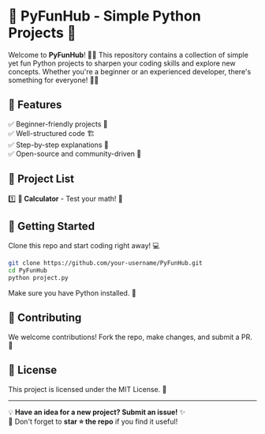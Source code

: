 # 🚀 PyFunHub - Simple Python Projects 🎯  

Welcome to **PyFunHub**! 🐍✨ This repository contains a collection of simple yet fun Python projects to sharpen your coding skills and explore new concepts. Whether you're a beginner or an experienced developer, there's something for everyone! 🚀💡  

## 🌟 Features  
✅ Beginner-friendly projects 🎈  
✅ Well-structured code 🏗️  
✅ Step-by-step explanations 📖  
✅ Open-source and community-driven 🤝  

## 📂 Project List  
1️⃣ **🔢 Calculator** - Test your math! 🎲  


## 🚀 Getting Started  
Clone this repo and start coding right away! 💻  
```sh
git clone https://github.com/your-username/PyFunHub.git
cd PyFunHub
python project.py
```
Make sure you have Python installed. 🐍  

## 🤝 Contributing  
We welcome contributions! Fork the repo, make changes, and submit a PR. 🚀  

## 📜 License  
This project is licensed under the MIT License. 📜  

---
💡 **Have an idea for a new project? Submit an issue!** ✨  
💙 Don't forget to **star ⭐ the repo** if you find it useful!  
